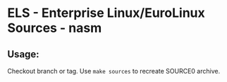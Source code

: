 # ELS - Enterprise Linux/EuroLinux Sources - nasm
 
## Usage:
  Checkout branch or tag. Use `make sources` to recreate  SOURCE0 archive.
